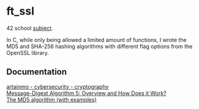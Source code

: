 # ft_ssl
42 school [subject](https://cdn.intra.42.fr/pdf/pdf/81296/en.subject.pdf).

In C, while only being allowed a limited amount of functions, I wrote the MD5 and SHA-256 hashing algorithms with different flag options from the OpenSSL library.

## Documentation
[artainmo - cybersecurity - cryptography](https://github.com/artainmo/cybersecurity#Cryptography)<br>
[Message-Digest Algorithm 5: Overview and How Does it Work?](https://www.simplilearn.com/tutorials/cyber-security-tutorial/md5-algorithm)<br>
[The MD5 algorithm (with examples)](https://www.comparitech.com/blog/information-security/md5-algorithm-with-examples/#How_does_the_MD5_algorithm_work)<br>
